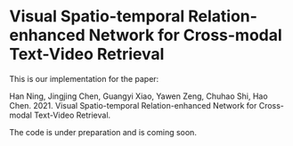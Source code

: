 # Visual Spatio-temporal Relation-enhanced Network for Cross-modal Text-Video Retrieval

This is our implementation for the paper:

Han Ning, Jingjing Chen, Guangyi Xiao, Yawen Zeng, Chuhao Shi, Hao Chen. 2021. Visual Spatio-temporal Relation-enhanced Network for Cross-modal Text-Video Retrieval. 

The code is under preparation and is coming soon.
